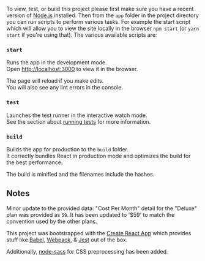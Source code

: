 


To view, test, or build this project please first make sure you have a recent version of [Node.js](https://nodejs.org/en/)
installed.
Then from the `app` folder in the project directory you can run scripts to perform various tasks. For example the start script which will allow you to view the site locally in the browser
`npm start` (or `yarn start` if you're using that).  The various available scripts are:


### `start`

Runs the app in the development mode.<br>
Open [http://localhost:3000](http://localhost:3000) to view it in the browser.

The page will reload if you make edits.<br>
You will also see any lint errors in the console.

### `test`

Launches the test runner in the interactive watch mode.<br>
See the section about [running tests](#running-tests) for more information.

### `build`

Builds the app for production to the `build` folder.<br>
It correctly bundles React in production mode and optimizes the build for the best performance.

The build is minified and the filenames include the hashes.<br>




## Notes

Minor update to the provided data:
"Cost Per Month" detail for the "Deluxe" plan was provided as `59`. It has been updated to '$59' to match the convention
used by the other plans.

This project was bootstrapped with the [Create React App](https://github.com/facebookincubator/create-react-app) which provides stuff like
[Babel](https://babeljs.io), [Webpack](https://webpack.github.io), & [Jest](https://facebook.github.io/jest/) out of the box.

Additionally, [node-sass](https://github.com/sass/node-sass) for CSS preprocessing has been added.

